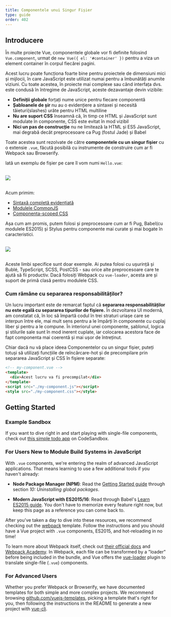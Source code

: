 ```yaml
---
title: Componentele unui Singur Fișier
type: guide
order: 402
---
```


## Introducere

În multe proiecte Vue, componentele globale vor fi definite folosind `Vue.component`, urmat de `new Vue({ el: '#container' })` pentru a viza un element container în corpul fiecărei pagini.

Acest lucru poate funcționa foarte bine pentru proiectele de dimensiuni mici și mijlocii, în care JavaScript este utilizat numai pentru a îmbunătăți anumite viziuni. Cu toate acestea, în proiecte mai complexe sau când interfața dvs. este condusă în întregime de JavaScript, aceste dezavantaje devin vizibile:

- **Definiții globale** forțați nume unice pentru fiecare componentă
- **Șabloanele de șir** nu au o evidențiere a sintaxei și necesită tăieturi(slashes) urâte pentru HTML multiline
- **Nu are suport CSS** înseamnă că, în timp ce HTML și JavaScript sunt modulate în componente, CSS este evitat în mod vizibil
- **Nici un pas de construcție** nu ne limitează la HTML și ES5 JavaScript, mai degrabă decât preprocesoare ca Pug (fostul Jade) și Babel

Toate acestea sunt rezolvate de către **componentele cu un singur fișier** cu o extensie `.vue`, făcută posibilă cu instrumente de construire cum ar fi Webpack sau Browserify.

Iată un exemplu de fișier pe care îl vom numi `Hello.vue`:

<img src="/images/vue-component.png" style="display: block; margin: 30px auto;">

Acum primim:

- [Sintaxă completă evidențiată](https://github.com/vuejs/awesome-vue#source-code-editing)
- [Modulele CommonJS](https://webpack.js.org/concepts/modules/#what-is-a-webpack-module)
- [Componenta-scoped CSS](https://vue-loader.vuejs.org/en/features/scoped-css.html)

Așa cum am promis, putem folosi și preprocesoare cum ar fi Pug, Babel(cu modulele ES2015) și Stylus pentru componente mai curate și mai bogate în caracteristici.

<img src="/images/vue-component-with-preprocessors.png" style="display: block; margin: 30px auto;">

Aceste limbi specifice sunt doar exemple. Ai putea folosi cu ușurință și Bublé, TypeScript, SCSS, PostCSS - sau orice alte preprocesoare care te ajută să fii productiv. Dacă folosiți Webpack cu `vue-loader`, acesta are și suport de primă clasă pentru modulele CSS.

### Cum rămâne cu separarea responsabilităților?

Un lucru important este de remarcat faptul că **separarea responsabilităților nu este egală cu separarea tipurilor de fișiere.** În dezvoltarea UI modernă, am constatat că, în loc să împartă codul în trei straturi uriașe care se interpun între ele, mai mult sens pentru a le împărți în componente cu cuplaj liber și pentru a le compune. În interiorul unei componente, șablonul, logica și stilurile sale sunt în mod inerent cuplate, iar colocarea acestora face de fapt componenta mai coerentă și mai ușor de întreținut.

Chiar dacă nu vă place ideea Componentelor cu un singur fișier, puteți totuși să utilizați funcțiile de reîncărcare-hot și de precompilare prin separarea JavaScript și CSS în fișiere separate:


``` html
<!-- my-component.vue -->
<template>
  <div>Acest lucru va fi precompilat</div>
</template>
<script src="./my-component.js"></script>
<style src="./my-component.css"></style>
```

## Getting Started

### Example Sandbox

If you want to dive right in and start playing with single-file components, check out [this simple todo app](https://codesandbox.io/s/o29j95wx9) on CodeSandbox.

### For Users New to Module Build Systems in JavaScript

With `.vue` components, we're entering the realm of advanced JavaScript applications. That means learning to use a few additional tools if you haven't already:

- **Node Package Manager (NPM)**: Read the [Getting Started guide](https://docs.npmjs.com/getting-started/what-is-npm) through section _10: Uninstalling global packages_.

- **Modern JavaScript with ES2015/16**: Read through Babel's [Learn ES2015 guide](https://babeljs.io/docs/learn-es2015/). You don't have to memorize every feature right now, but keep this page as a reference you can come back to.

After you've taken a day to dive into these resources, we recommend checking out the [webpack](https://vuejs-templates.github.io/webpack) template. Follow the instructions and you should have a Vue project with `.vue` components, ES2015, and hot-reloading in no time!

To learn more about Webpack itself, check out [their official docs](https://webpack.js.org/configuration/) and [Webpack Academy](https://webpack.academy/p/the-core-concepts). In Webpack, each file can be transformed by a "loader" before being included in the bundle, and Vue offers the [vue-loader](https://vue-loader.vuejs.org) plugin to translate single-file (`.vue`) components.

### For Advanced Users

Whether you prefer Webpack or Browserify, we have documented templates for both simple and more complex projects. We recommend browsing [github.com/vuejs-templates](https://github.com/vuejs-templates), picking a template that's right for you, then following the instructions in the README to generate a new project with [vue-cli](https://github.com/vuejs/vue-cli).
